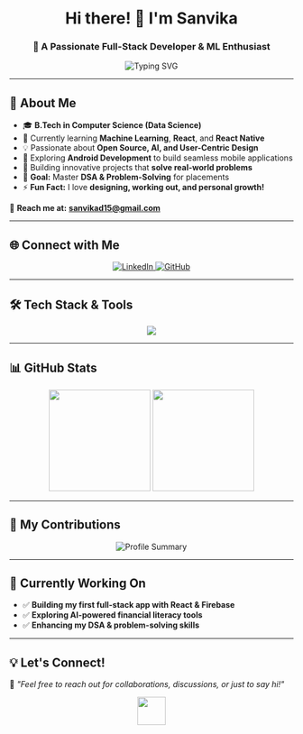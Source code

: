 <h1 align="center">Hi there! 👋 I'm Sanvika</h1>
<h3 align="center">🚀 A Passionate Full-Stack Developer & ML Enthusiast</h3>

<p align="center">
  <img src="https://readme-typing-svg.herokuapp.com?font=Fira+Code&pause=1000&color=36BCF7&center=true&width=435&lines=React+%7C+Machine+Learning+%7C+Android+Dev;Building+Innovative+and+Scalable+Apps;Always+Learning+%F0%9F%9A%80" alt="Typing SVG" />
</p>

---

## 🚀 About Me

- 🎓 **B.Tech in Computer Science (Data Science)**
- 🌱 Currently learning **Machine Learning**, **React**, and **React Native**
- 💡 Passionate about **Open Source, AI, and User-Centric Design**
- 📱 Exploring **Android Development** to build seamless mobile applications
- 🚀 Building innovative projects that **solve real-world problems**
- 🎯 **Goal:** Master **DSA & Problem-Solving** for placements
- ⚡ **Fun Fact:** I love **designing, working out, and personal growth!**

📩 **Reach me at:** **[sanvikad15@gmail.com](mailto:sanvikad15@gmail.com)**

---

## 🌐 Connect with Me  
<p align="center">
  <a href="https://www.linkedin.com/in/sanvika-dakhale15" target="_blank">
    <img src="https://img.shields.io/badge/LinkedIn-%230077B5.svg?&style=for-the-badge&logo=linkedin&logoColor=white" alt="LinkedIn"/>
  </a>
  <a href="https://github.com/sanvika15" target="_blank">
    <img src="https://img.shields.io/badge/GitHub-100000?style=for-the-badge&logo=github&logoColor=white" alt="GitHub"/>
  </a>
</p>

---

## 🛠️ Tech Stack & Tools  
<p align="center">
  <img src="https://skillicons.dev/icons?i=react,js,html,css,tailwind,bootstrap,python,java,c,cpp,mysql,mongodb,figma,git,github,matlab" />
</p>

---

## 📊 GitHub Stats  
<div align="center">
  <img src="https://github-readme-stats.vercel.app/api?username=sanvika15&show_icons=true&theme=radical" height="180px"/>
  <img src="https://github-readme-streak-stats.herokuapp.com/?user=sanvika15&theme=radical" height="180px"/>
</div>

---

## 🚀 My Contributions  
<p align="center">
  <img src="https://github-profile-summary-cards.vercel.app/api/cards/profile-details?username=sanvika15&theme=radical" alt="Profile Summary" />
</p>

---


## 🎯 Currently Working On  
- ✅ **Building my first full-stack app with React & Firebase**
- ✅ **Exploring AI-powered financial literacy tools**
- ✅ **Enhancing my DSA & problem-solving skills**

---

## 💡 Let's Connect!  
💬 _"Feel free to reach out for collaborations, discussions, or just to say hi!"_  

<p align="center">
  <img src="https://media.giphy.com/media/hvRJCLFzcasrR4ia7z/giphy.gif" width="50"/>
</p>
